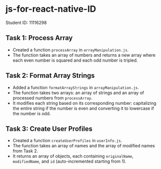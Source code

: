 # js-for-react-native-ID

Student ID: 11116298

## Task 1: Process Array
- Created a function `processArray` in `arrayManipulation.js`.
- The function takes an array of numbers and returns a new array where each even number is squared and each odd number is tripled.

## Task 2: Format Array Strings
- Added a function `formatArrayStrings` in `arrayManipulation.js`.
- The function takes two arrays: an array of strings and an array of processed numbers from `processArray`.
- It modifies each string based on its corresponding number: capitalizing the entire string if the number is even and converting it to lowercase if the number is odd.

## Task 3: Create User Profiles
- Created a function `createUserProfiles` in `userInfo.js`.
- The function takes an array of names and the array of modified names from Task 2.
- It returns an array of objects, each containing `originalName`, `modifiedName`, and `id` (auto-incremented starting from 1).
